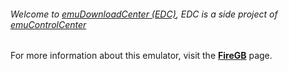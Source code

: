###### Welcome to [emuDownloadCenter (EDC)](https://github.com/PhoenixInteractiveNL/emuDownloadCenter/wiki/), EDC is a side project of [emuControlCenter](https://github.com/PhoenixInteractiveNL/emuControlCenter/wiki/)

For more information about this emulator, visit the [**FireGB**](https://github.com/PhoenixInteractiveNL/emuDownloadCenter/wiki/Emulator-firegb#menu) page.
